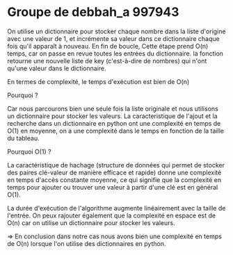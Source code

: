 # Groupe de debbah_a 997943

On utilise un dictionnaire pour stocker chaque nombre dans la liste d'origine avec une valeur de 1, et incrémente sa valeur dans ce dictionnaire chaque fois qu'il apparaît à nouveau. En fin de boucle, Cette étape prend O(n) temps, car on passe en revue toutes les entrées du dictionnaire. la fonction retourne une nouvelle liste de key (c'est-à-dire de nombres) qui n'ont qu'une valeur dans le dictionnaire.

En termes de complexité, le temps d'exécution est bien de O(n)

Pourquoi ?

 Car nous parcourons bien une seule fois la liste originale et nous utilisons un dictionnaire pour stocker les valeurs. 
 La caracteristique de l'ajout et la recherche dans un dictionnaire en python ont une complexité en temps de O(1) en moyenne, on a une complexité dans le temps en fonction de la taille du tableau.
 
 Pourquoi O(1) ?

La caractéristique de hachage (structure de données qui permet de stocker des paires clé-valeur de manière efficace et rapide) donne une complexité en temps d'accès constante moyenne, ce qui signifie que la complexité en temps pour ajouter ou trouver une valeur à partir d'une clé est en général O(1).


La durée d'exécution de l'algorithme augmente linéairement avec la taille de l'entrée.
 On peux rajouter également que la complexité en espace est de O(n) car on utilise un dictionnaire pour stocker les valeurs.

 => En conclusion dans notre cas nous avons bien une complexité en temps de O(n) lorsque l'on utilise des dictionnaires en python.





 